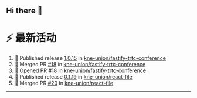 ## Hi there 👋

<!--

**Here are some ideas to get you started:**

🙋‍♀️ A short introduction - what is your organization all about?
🌈 Contribution guidelines - how can the community get involved?
👩‍💻 Useful resources - where can the community find your docs? Is there anything else the community should know?
🍿 Fun facts - what does your team eat for breakfast?
🧙 Remember, you can do mighty things with the power of [Markdown](https://docs.github.com/github/writing-on-github/getting-started-with-writing-and-formatting-on-github/basic-writing-and-formatting-syntax)
-->


# ⚡ 最新活动

<!--START_SECTION:activity-->
1. 🚀 Published release [1.0.15](https://github.com/kne-union/fastify-trtc-conference/releases/tag/1.0.15) in [kne-union/fastify-trtc-conference](https://github.com/kne-union/fastify-trtc-conference)
2. 🎉 Merged PR [#18](https://github.com/kne-union/fastify-trtc-conference/pull/18) in [kne-union/fastify-trtc-conference](https://github.com/kne-union/fastify-trtc-conference)
3. 💪 Opened PR [#18](https://github.com/kne-union/fastify-trtc-conference/pull/18) in [kne-union/fastify-trtc-conference](https://github.com/kne-union/fastify-trtc-conference)
4. 🚀 Published release [0.1.19](https://github.com/kne-union/react-file/releases/tag/0.1.19) in [kne-union/react-file](https://github.com/kne-union/react-file)
5. 🎉 Merged PR [#20](https://github.com/kne-union/react-file/pull/20) in [kne-union/react-file](https://github.com/kne-union/react-file)
<!--END_SECTION:activity-->

---
